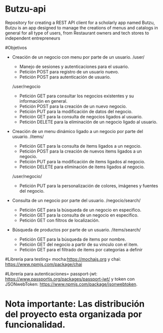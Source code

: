 # Butzu-api
Repository for creating a REST API client for a scholarly app named Butzu, Butzu is an app designed to manage the creations of  menus and catalogs in general for all type of users, from Restaurant owners and tech stores to independent entrepreneurs

#Objetivos
- Creación de un negocio con menu por parte de un usuario.
    /user/
    - Manejo de sesiones y autenticaciones para el usuario.
    - Petición POST para registro de un usuario nuevo.
    - Petición POST para autenticación de usuario.

    /user/negocio
    - Petición GET para consultar los negocios existentes y su información en general.
    - Petición POST para la creación de un nuevo negocio.
    - Petición PUT para la modificación de datos del negocio.
    - Petición GET para la consulta de negocios ligados al usuario.
    - Petición DELETE para la eliminación de un negocio ligado al usuario.
    
- Creación de un menu dinámico ligado a un negocio por parte del usuario.
    /items/
    - Petición GET para la consulta de items ligados a un negocio.
    - Petición POST para la creación de nuevos items ligados a un negocio.
    - Petición PUT para la modificación de items ligados al negocio.
    - Petición DELETE para eliminación de items ligados al negocio.

    /user/negocio/
    - Petición PUT para la personalización de colores, imágenes y fuentes del negocio.  

- Consulta de un negocio por parte del usuario.
    /negocio/search/
    - Petición GET para la búsqueda de un negocio en especifico.
    - Petición GET para la consulta de un negocio en especifico.
    - Petición GET con filtros de localización.

- Búsqueda de productos por parte de un usuario.
    /items/search/
    - Petición GET para la búsqueda de items por nombre.
    - Petición GET del negocio a partir de su vinculo con el item.
    - Petición GET para el filtrado de items por categorías a definir

#Librería para testing= mocha:https://mochajs.org y chai: https://www.npmjs.com/package/chai

#Librería para autenticaciones= passport-jwt: https://www.passportjs.org/packages/passport-jwt/ y token con JSONwebToken: https://www.npmjs.com/package/jsonwebtoken.

# Nota importante: Las distribución del proyecto esta organizada por funcionalidad.
